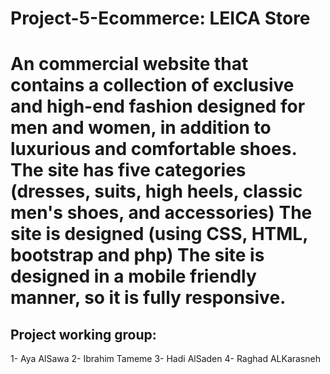 # Project-5-Ecommerce: LEICA Store
# An commercial website that contains a collection of exclusive and high-end fashion designed for men and women, in addition to luxurious and comfortable shoes. The site has five categories (dresses, suits, high heels, classic men's shoes, and accessories) The site is designed (using CSS, HTML, bootstrap and php) The site is designed in a mobile friendly manner, so it is fully responsive.

## Project working group:

1- Aya AlSawa
2- Ibrahim Tameme
3- Hadi AlSaden
4- Raghad ALKarasneh